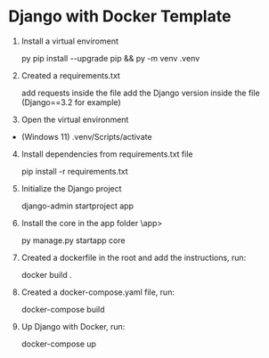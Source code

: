 # Django with Docker Template

1. Install a virtual enviroment
    
    py pip install --upgrade pip && py -m venv .venv
    
2. Created a requirements.txt

    add requests inside the file
    add the Django version inside the file (Django==3.2 for example)
    
3. Open the virtual environment

  - (Windows 11)
    .venv/Scripts/activate
    
4. Install dependencies from requirements.txt file

    pip install -r requirements.txt
    
5. Initialize the Django project

    django-admin startproject app
    
6. Install the core in the app folder <your path>\app>

    py manage.py startapp core
    
7. Created a dockerfile in the root and add the instructions, run:
    
    docker build .

8. Created a docker-compose.yaml file, run:
    
    docker-compose build

9. Up Django with Docker, run:
    
    docker-compose up
